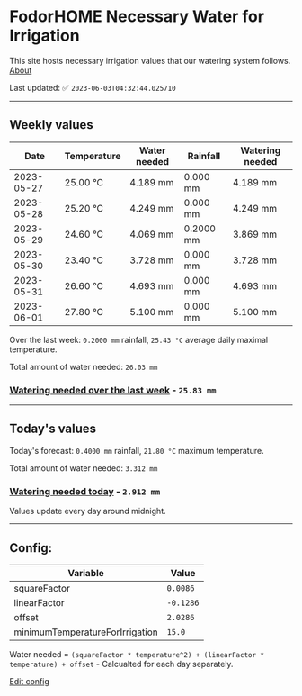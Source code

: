 # FodorHOME Necessary Water for Irrigation

This site hosts necessary irrigation values that our watering system follows. [About](https://github.com/redyau/irrigation)

Last updated: ✅ `2023-06-03T04:32:44.025710`

---

## Weekly values

| Date | Temperature | Water needed | Rainfall | Watering needed |
|-----|-----|-----|-----|-----|
| 2023-05-27 | 25.00 °C | 4.189 mm | 0.000 mm | 4.189 mm |
| 2023-05-28 | 25.20 °C | 4.249 mm | 0.000 mm | 4.249 mm |
| 2023-05-29 | 24.60 °C | 4.069 mm | 0.2000 mm | 3.869 mm |
| 2023-05-30 | 23.40 °C | 3.728 mm | 0.000 mm | 3.728 mm |
| 2023-05-31 | 26.60 °C | 4.693 mm | 0.000 mm | 4.693 mm |
| 2023-06-01 | 27.80 °C | 5.100 mm | 0.000 mm | 5.100 mm |


Over the last week: `0.2000 mm` rainfall, `25.43 °C` average daily maximal temperature.

Total amount of water needed: `26.03 mm`

### [Watering needed over the last week](lastweek.txt) - `25.83 mm`

---

## Today's values

Today's forecast: `0.4000 mm` rainfall, `21.80 °C` maximum temperature.

Total amount of water needed: `3.312 mm`

### [Watering needed today](today.txt) - `2.912 mm`

Values update every day around midnight.

---

## Config:

| Variable | Value |
|-----|-----|
| squareFactor | `0.0086` |
| linearFactor | `-0.1286` |
| offset | `2.0286` |
| minimumTemperatureForIrrigation | `15.0` |

Water needed = `(squareFactor * temperature^2) + (linearFactor * temperature) + offset` - Calcualted for each day separately.

[Edit config](https://github.com/RedyAu/irrigation/edit/main/config.json)

